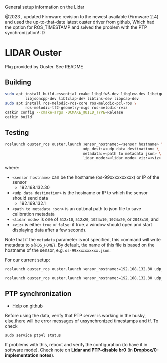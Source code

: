 General setup information on the Lidar


@2023 , updated Firmware revision to the newest available (Firmware 2.4) and used the up-to-that-date latest ouster driver from github, Which had the option for ROS_TIMESTAMP and solved the problem with the PTP synchronization! :D




# LIDAR Ouster

Pkg provided by Ouster. See README

## Building


```bash
sudo apt install build-essential cmake libglfw3-dev libglew-dev libeigen3-dev \
         libjsoncpp-dev libtclap-dev libtins-dev libpcap-dev
sudo apt install ros-melodic-ros-core ros-melodic-pcl-ros \
         ros-melodic-tf2-geometry-msgs ros-melodic-rviz
catkin config --cmake-args -DCMAKE_BUILD_TYPE=Release
catkin build
```

## Testing

```bash
roslaunch ouster_ros ouster.launch sensor_hostname:=<sensor hostname> \
                                   udp_dest:=<udp data destination> \
                                   metadata:=<path to metadata json> \
                                   lidar_mode:=<lidar mode> viz:=<viz>
```

where:

* ``<sensor hostname>`` can be the hostname (os-99xxxxxxxxxx) or IP of the sensor
  * 192.168.132.30
* ``<udp data destination>`` is the hostname or IP to which the sensor should send data
  * 192.169.132.1
* ``<path to metadata json>`` is an optional path to json file to save calibration metadata
* ``<lidar mode>`` is one of ``512x10``, ``512x20``, ``1024x10``, ``1024x20``, or ``2048x10``, and
* ``<viz>`` is either ``true`` or ``false``: if true, a window should open and start displaying data after a few seconds.

Note that if the ``metadata`` parameter is not specified, this command will write metadata to ``${ROS_HOME}``. By default, the name of this file is based on the hostname of the sensor, e.g. ``os-99xxxxxxxxxx.json``.

For our current setup:

```bash
roslaunch ouster_ros ouster.launch sensor_hostname:=192.168.132.30 udp_dest:=192.168.132.59 metadata:=/home/adrianna/ISAsense/met.json lidar_mode:=2048x10 viz:=true

roslaunch ouster_ros ouster.launch sensor_hostname:=192.168.132.30 udp_dest:=192.168.132.1 metadata:=/home/husky/ISA4/tmp/met.json lidar_mode:=512x10 viz:=false

```



## PTP synchronization

* [Help on github](https://github.com/ouster-lidar/ouster_example/issues/78)

Before using the data, verify that PTP server is working in the husky, else,there will be error messages of unsynchronized timestamps and tf. To check

`sudo service ptp4l status`

If problems with this, reboot and verify the configuration (to have it in software mode). Check note on **Lidar and PTP-disable br0** (in **Dropbox/0-implementation notes**).

